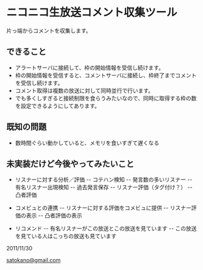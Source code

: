 ニコニコ生放送コメント収集ツール
==================================================

片っ端からコメントを収集します。

できること
----------

- アラートサーバに接続して、枠の開始情報を受信し続けます。
- 枠の開始情報を受信すると、コメントサーバに接続し、枠終了までコメントを受信し続けます。
- コメント取得は複数の放送に対して同時並行で行います。
- でも多くしすぎると接続制限を食らうみたいなので、同時に取得する枠の数を設定できるようにしてあります。

既知の問題
----------

- 数時間ぐらい動かしていると、メモリを食いすぎて遅くなる


未実装だけど今後やってみたいこと
--------------------------------
- リスナーに対する分析／評価
-- コテハン検知
-- 発言数の多いリスナー
-- 有名リスナー出現検知
-- 過去発言保存
-- リスナー評価（タグ付け？）
-- 凸者評価

- コメビュとの連携
-- リスナーに対する評価をコメビュに提供
-- リスナー評価の表示
-- 凸者評価の表示

- リコメンド
-- 有名リスナーがこの放送とこの放送を見ています
-- この放送を見ている人はこっちの放送も見ています


2011/11/30

satokano@gmail.com

